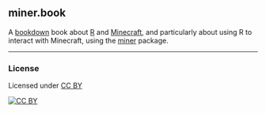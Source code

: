 ## miner.book

A [bookdown](https://bookdown.rstudio.com) book about
[R](https://www.r-project.org) and [Minecraft](https://minecraft.net),
and particularly about using R to interact with Minecraft, using the
[miner](https://github.com/ROpenSciLabs/miner) package.


---

### License

Licensed under [CC BY](https://creativecommons.org/licenses/by/4.0/)

[![CC BY](http://i.creativecommons.org/l/by/4.0/88x31.png)](http://creativecommons.org/licenses/by/4.0/)
